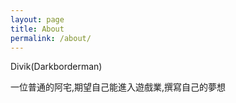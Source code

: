 ```yaml
---
layout: page
title: About
permalink: /about/
---
```


Divik(Darkborderman)

一位普通的阿宅,期望自己能進入遊戲業,撰寫自己的夢想
